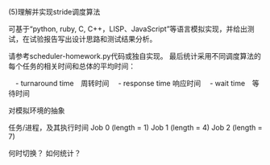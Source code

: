 (5)理解并实现stride调度算法

可基于“python, ruby, C, C++，LISP、JavaScript”等语言模拟实现，并给出测试，在试验报告写出设计思路和测试结果分析。

请参考scheduler-homework.py代码或独自实现。 最后统计采用不同调度算法的每个任务的相关时间和总体的平均时间：

　- turnaround time　周转时间 　- response time 响应时间 　- wait time　等待时间

对模拟环境的抽象

任务/进程，及其执行时间 Job 0 (length = 1) Job 1 (length = 4) Job 2 (length = 7)

何时切换？
如何统计？
